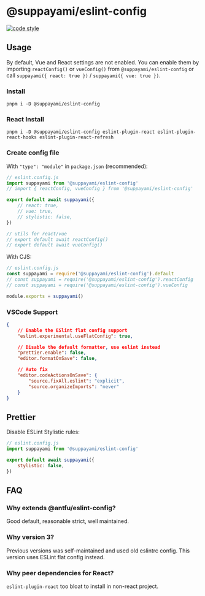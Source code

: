 # @suppayami/eslint-config

[![code style](https://antfu.me/badge-code-style.svg)](https://github.com/antfu/eslint-config)

## Usage

By default, Vue and React settings are not enabled. You can enable them by importing `reactConfig()` or `vueConfig()` from `@suppayami/eslint-config` or call `suppayami({ react: true })` / `suppayami({ vue: true })`.

### Install
`pnpm i -D @suppayami/eslint-config`

### React Install
`pnpm i -D @suppayami/eslint-config eslint-plugin-react eslint-plugin-react-hooks eslint-plugin-react-refresh`

### Create config file
With `"type": "module"` in `package.json` (recommended):

```js
// eslint.config.js
import suppayami from '@suppayami/eslint-config'
// import { reactConfig, vueConfig } from '@suppayami/eslint-config'

export default await suppayami({
	// react: true,
	// vue: true,
	// stylistic: false,
})

// utils for react/vue
// export default await reactConfig()
// export default await vueConfig()
```

With CJS:

```js
// eslint.config.js
const suppayami = require('@suppayami/eslint-config').default
// const suppayami = require('@suppayami/eslint-config').reactConfig
// const suppayami = require('@suppayami/eslint-config').vueConfig

module.exports = suppayami()
```

### VSCode Support
```json
{
	// Enable the ESlint flat config support
	"eslint.experimental.useFlatConfig": true,

	// Disable the default formatter, use eslint instead
	"prettier.enable": false,
	"editor.formatOnSave": false,

	// Auto fix
	"editor.codeActionsOnSave": {
		"source.fixAll.eslint": "explicit",
		"source.organizeImports": "never"
	}
}
```

## Prettier
Disable ESLint Stylistic rules:

```js
// eslint.config.js
import suppayami from '@suppayami/eslint-config'

export default await suppayami({
	stylistic: false,
})
```

## FAQ
### Why extends @antfu/eslint-config?
Good default, reasonable strict, well maintained.

### Why version 3?
Previous versions was self-maintained and used old eslintrc config. This version uses ESLint flat config instead.

### Why peer dependencies for React?
`eslint-plugin-react` too bloat to install in non-react project.
